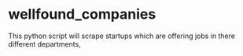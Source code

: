 # wellfound_companies
This python script will scrape startups which are offering jobs in there different departments,
